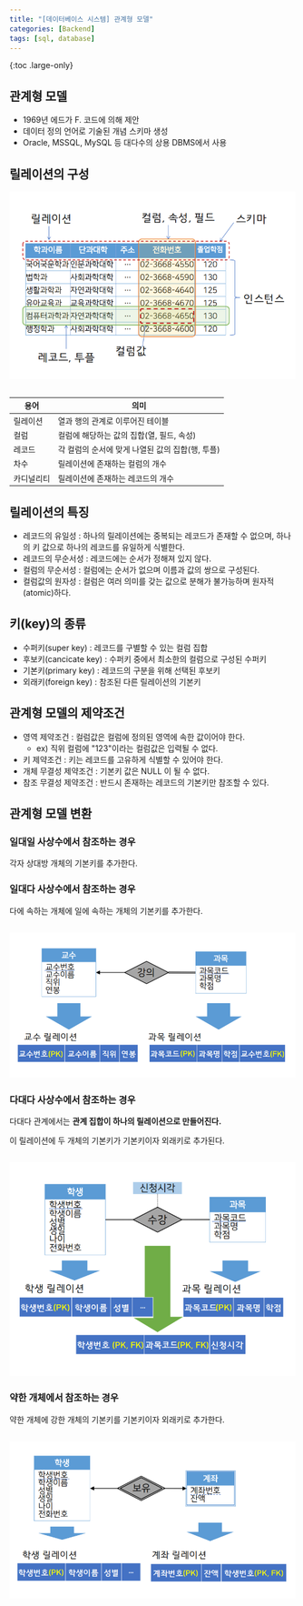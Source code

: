 ```yaml
---
title: "[데이터베이스 시스템] 관계형 모델"
categories: [Backend]
tags: [sql, database]
---
```


{:toc .large-only}

## 관계형 모델

- 1969년 에드가 F. 코드에 의해 제안
- 데이터 정의 언어로 기술된 개념 스키마 생성
- Oracle, MSSQL, MySQL 등 대다수의 상용 DBMS에서 사용

## 릴레이션의 구성

<img src="/assets/img/blog/2024-06-08-relational-model_01.png" style="margin-bottom:15px;">

| 용어       | 의미                                             |
| ---------- | ------------------------------------------------ |
| 릴레이션   | 열과 행의 관계로 이루어진 테이블                 |
| 컬럼       | 컬럼에 해당하는 값의 집합(열, 필드, 속성)        |
| 레코드     | 각 컬럼의 순서에 맞게 나열된 값의 집합(행, 투플) |
| 차수       | 릴레이션에 존재하는 컬럼의 개수                  |
| 카디널리티 | 릴레이션에 존재하는 레코드의 개수                |

## 릴레이션의 특징

- 레코드의 유일성 : 하나의 릴레이션에는 중복되는 레코드가 존재할 수 없으며, 하나의 키 값으로 하나의 레코드를 유일하게 식별한다.
- 레코드의 무순서성 : 레코드에는 순서가 정해져 있지 않다.
- 컬럼의 무순서성 : 컬럼에는 순서가 없으며 이름과 값의 쌍으로 구성된다.
- 컬럼값의 원자성 : 컬럼은 여러 의미를 갖는 값으로 분해가 불가능하며 원자적(atomic)하다.

## 키(key)의 종류

- 수퍼키(super key) : 레코드를 구별할 수 있는 컬럼 집합
- 후보키(cancicate key) : 수퍼키 중에서 최소한의 컬럼으로 구성된 수퍼키
- 기본키(primary key) : 레코드의 구분을 위해 선택된 후보키
- 외래키(foreign key) : 참조된 다른 릴레이션의 기본키

## 관계형 모델의 제약조건

- 영역 제약조건 : 컬럼값은 컬럼에 정의된 영역에 속한 값이어야 한다.
  - ex) 직위 컬럼에 "123"이라는 컬럼값은 입력될 수 없다.
- 키 제약조건 : 키는 레코드를 고유하게 식별할 수 있어야 한다.
- 개체 무결성 제약조건 : 기본키 값은 NULL 이 될 수 없다.
- 참조 무결성 제약조건 : 반드시 존재하는 레코드의 기본키만 참조할 수 있다.

## 관계형 모델 변환

### 일대일 사상수에서 참조하는 경우

각자 상대방 개체의 기본키를 추가한다.

### 일대다 사상수에서 참조하는 경우

다에 속하는 개체에 일에 속하는 개체의 기본키를 추가한다.

<img src="/assets/img/blog/2024-06-08-relational-model_03.png" style="margin-top:15px;">

### 다대다 사상수에서 참조하는 경우

다대다 관계에서는 **관계 집합이 하나의 릴레이션으로 만들어진다.**

이 릴레이션에 두 개체의 기본키가 기본키이자 외래키로 추가된다.

<img src="/assets/img/blog/2024-06-08-relational-model_02.png" style="margin-top:15px;">

### 약한 개체에서 참조하는 경우

약한 개체에 강한 개체의 기본키를 기본키이자 외래키로 추가한다.

<img src="/assets/img/blog/2024-06-08-relational-model_04.png" style="margin-top:15px;">
